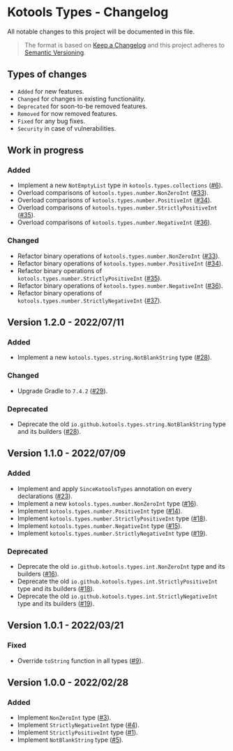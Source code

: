 # Kotools Types - Changelog

All notable changes to this project will be documented in this file.

> The format is based on [Keep a Changelog](https://keepachangelog.com/en/1.1.0)
> and this project adheres to
> [Semantic Versioning](https://semver.org/spec/v2.0.0.html).

## Types of changes

- `Added` for new features.
- `Changed` for changes in existing functionality.
- `Deprecated` for soon-to-be removed features.
- `Removed` for now removed features.
- `Fixed` for any bug fixes.
- `Security` in case of vulnerabilities.

## Work in progress

### Added

- Implement a new `NotEmptyList` type in `kotools.types.collections`
  ([#6](https://github.com/kotools/types/issues/6)).
- Overload comparisons of `kotools.types.number.NonZeroInt`
  ([#33](https://github.com/kotools/types/issues/33)).
- Overload comparisons of `kotools.types.number.PositiveInt`
  ([#34](https://github.com/kotools/types/issues/34)).
- Overload comparisons of `kotools.types.number.StrictlyPositiveInt`
  ([#35](https://github.com/kotools/types/issues/35)).
- Overload comparisons of `kotools.types.number.NegativeInt`
  ([#36](https://github.com/kotools/types/issues/36)).

### Changed

- Refactor binary operations of `kotools.types.number.NonZeroInt`
  ([#33](https://github.com/kotools/types/issues/33)).
- Refactor binary operations of `kotools.types.number.PositiveInt`
  ([#34](https://github.com/kotools/types/issues/34)).
- Refactor binary operations of `kotools.types.number.StrictlyPositiveInt`
  ([#35](https://github.com/kotools/types/issues/35)).
- Refactor binary operations of `kotools.types.number.NegativeInt`
  ([#36](https://github.com/kotools/types/issues/36)).
- Refactor binary operations of `kotools.types.number.StrictlyNegativeInt`
  ([#37](https://github.com/kotools/types/issues/37)).

## Version 1.2.0 - 2022/07/11

### Added

- Implement a new `kotools.types.string.NotBlankString` type
  ([#28](https://github.com/kotools/types/issues/28)).

### Changed

- Upgrade Gradle to `7.4.2` ([#29](https://github.com/kotools/types/issues/29)).

### Deprecated

- Deprecate the old `io.github.kotools.types.string.NotBlankString` type and its
  builders ([#28](https://github.com/kotools/types/issues/28)).

## Version 1.1.0 - 2022/07/09

### Added

- Implement and apply `SinceKotoolsTypes` annotation on every declarations
  ([#23](https://github.com/kotools/types/issues/23)).
- Implement a new `kotools.types.number.NonZeroInt` type
  ([#16](https://github.com/kotools/types/issues/16)).
- Implement `kotools.types.number.PositiveInt` type
  ([#14](https://github.com/kotools/types/issues/14)).
- Implement `kotools.types.number.StrictlyPositiveInt` type
  ([#18](https://github.com/kotools/types/issues/18)).
- Implement `kotools.types.number.NegativeInt` type
  ([#15](https://github.com/kotools/types/issues/15)).
- Implement `kotools.types.number.StrictlyNegativeInt` type
  ([#19](https://github.com/kotools/types/issues/19)).

### Deprecated

- Deprecate the old `io.github.kotools.types.int.NonZeroInt` type and its
  builders ([#16](https://github.com/kotools/types/issues/16)).
- Deprecate the old `io.github.kotools.types.int.StrictlyPositiveInt` type and
  its builders ([#18](https://github.com/kotools/types/issues/18)).
- Deprecate the old `io.github.kotools.types.int.StrictlyNegativeInt` type and
  its builders ([#19](https://github.com/kotools/types/issues/19)).

## Version 1.0.1 - 2022/03/21

### Fixed

- Override `toString` function in all types
  ([#9](https://github.com/kotools/types/issues/9)).

## Version 1.0.0 - 2022/02/28

### Added

- Implement `NonZeroInt` type ([#3](https://github.com/kotools/types/issues/3)).
- Implement `StrictlyNegativeInt` type
  ([#4](https://github.com/kotools/types/issues/4)).
- Implement `StrictlyPositiveInt` type
  ([#1](https://github.com/kotools/types/issues/1)).
- Implement `NotBlankString` type
  ([#5](https://github.com/kotools/types/issues/5)).
